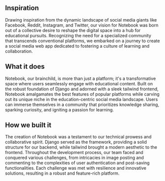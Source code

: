 ## Inspiration

Drawing inspiration from the dynamic landscape of social media giants like Facebook, Reddit, Instagram, and Twitter, our vision for Notebook was born out of a collective desire to reshape the digital space into a hub for educational pursuits. Recognizing the need for a specialized community that transcends conventional platforms, we embarked on a journey to create a social media web app dedicated to fostering a culture of learning and collaboration.

## What it does

Notebook, our brainchild, is more than just a platform; it's a transformative space where users seamlessly engage with educational content. Built on the robust foundation of Django and adorned with a sleek tailwind frontend, Notebook amalgamates the best features of popular platforms while carving out its unique niche in the education-centric social media landscape. Users can immerse themselves in a community that prioritizes knowledge sharing, sparking curiosity, and igniting a passion for learning.

## How we built it

The creation of Notebook was a testament to our technical prowess and collaborative spirit. Django served as the framework, providing a solid structure for our backend, while tailwind brought a modern aesthetic to the frontend. Throughout the development process, our team faced and conquered various challenges, from intricacies in image posting and commenting to the complexities of user authentication and post-saving functionalities. Each challenge was met with resilience and innovative solutions, resulting in a robust and feature-rich platform.

